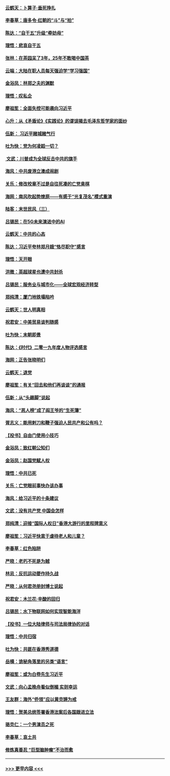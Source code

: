 #### [云鹤天：卜算子‧垂死挣扎](../pages/nsc993/n11739956.md?t=12231637) 
#### [李春草：唐多令‧红朝的“斗”与“拍”](../pages/nsc993/n11739830.md?t=12231637) 
#### [陈达：“自干五”升级“牵妨母”](../pages/nsc993/n11739724.md?t=12231637) 
#### [理悟：悲哀自干五](../pages/nsc993/n11739547.md?t=12231637) 
#### [张林：在茶园呆了3年，25年不敢喝中国茶](../pages/nsc993/n11739240.md?t=12231637) 
#### [云端：大陆在职人员每天强迫学“学习强国”](../pages/nsc993/n11738735.md?t=12231637) 
#### [金浴凤：林郑之夫的渊默](../pages/nsc993/n11737735.md?t=12231637) 
#### [理悟：叹私企](../pages/nsc993/n11737715.md?t=12231637) 
#### [廖祖笙：全面失控可能袭向习近平](../pages/nsc993/n11737704.md?t=12231637) 
#### [心升：从《矛盾论》《实践论》的谬误揭去毛泽东哲学家的面纱](../pages/nsc993/n11736962.md?t=12231637) 
#### [伍新： 习近平赌城赌气行](../pages/nsc993/n11736929.md?t=12231637) 
#### [吐为快：党为何凌蹈一切？](../pages/nsc993/n11736915.md?t=12231637) 
#### [ 文武：川普成为全球反击中共的旗手](../pages/nsc993/n11736882.md?t=12231637) 
#### [海风：中共废港立澳成闹剧](../pages/nsc993/n11735857.md?t=12231637) 
#### [关乐：修改校章不过是自往死凑的亡党臭棋](../pages/nsc993/n11735097.md?t=12231637) 
#### [海网：南风吹起势燎原——有感于“光复茂名”模式重演](../pages/nsc993/n11732308.md?t=12231637) 
#### [陆客：末世民风（三）](../pages/nsc993/n11732211.md?t=12231637) 
#### [吕锡民：在5G未来演进中的AI](../pages/nsc993/n11730010.md?t=12231637) 
#### [云鹤天：中共的心态](../pages/nsc993/n11729906.md?t=12231637) 
#### [陈达：习近平夸林郑月娥“恪尽职守”感言](../pages/nsc993/n11729881.md?t=12231637) 
#### [理悟：天开眼](../pages/nsc993/n11729699.md?t=12231637) 
#### [洪微：英超球星也遭中共封杀](../pages/nsc993/n11727243.md?t=12231637) 
#### [吕锡民：服务业与城市化——全球宏观经济转型](../pages/nsc993/n11725845.md?t=12231637) 
#### [郑纯清：厦门地铁塌陷吟](../pages/nsc993/n11725813.md?t=12231637) 
#### [云鹤天：世人明真相](../pages/nsc993/n11725621.md?t=12231637) 
#### [祝君安：中美贸易谈判随感](../pages/nsc993/n11725609.md?t=12231637) 
#### [吐为快：末朝即景](../pages/nsc993/n11723365.md?t=12231637) 
#### [陈达：《时代》二零一九年度人物评选感言](../pages/nsc993/n11723337.md?t=12231637) 
#### [海网：正告张晓明们](../pages/nsc993/n11723228.md?t=12231637) 
#### [云鹤天：退党](../pages/nsc993/n11723056.md?t=12231637) 
#### [廖祖笙：有关“回去和他们再谈谈”的通报](../pages/nsc993/n11722442.md?t=12231637) 
#### [伍新：从“头踢脚”说起](../pages/nsc993/n11722429.md?t=12231637) 
#### [海风：“恶人榜”成了阎王爷的“生死簿”](../pages/nsc993/n11722272.md?t=12231637) 
#### [胥志义：能用剌刀和鞭子强迫人民共产和公有吗？](../pages/nsc993/n11720569.md?t=12231637) 
#### [【投书】自由门使用小技巧](../pages/nsc993/n11720180.md?t=12231637) 
#### [金浴凤：致红朝公知们](../pages/nsc993/n11720563.md?t=12231637) 
#### [金浴凤：赵国党赋人权](../pages/nsc993/n11720533.md?t=12231637) 
#### [理悟：中共已死](../pages/nsc993/n11720233.md?t=12231637) 
#### [关乐：亡党眼前事快办该办事](../pages/nsc993/n11719160.md?t=12231637) 
#### [海风：给习近平的十条建议](../pages/nsc993/n11717616.md?t=12231637) 
#### [文武：没有共产党 中国会怎样](../pages/nsc993/n11717584.md?t=12231637) 
#### [郑纯清：迎接“国际人权日”香港大游行的里程牌意义](../pages/nsc993/n11717417.md?t=12231637) 
#### [廖祖笙：习近平快意于虐待老人和儿童？](../pages/nsc993/n11715313.md?t=12231637) 
#### [李春草：红色陷阱](../pages/nsc993/n11715029.md?t=12231637) 
#### [严晓：老朽不死是为贼](../pages/nsc993/n11712910.md?t=12231637) 
#### [林忌：反抗运动要作持久战](../pages/nsc993/n11712623.md?t=12231637) 
#### [严晓：从何君尧册封博士说起](../pages/nsc993/n11712465.md?t=12231637) 
#### [祝君安：木兰花·辛酸的回归](../pages/nsc993/n11712381.md?t=12231637) 
#### [吕锡民：水下物联网如何实现智能海洋](../pages/nsc993/n11711158.md?t=12231637) 
#### [【投书】一位大陆律师与司法局律协的对话](../pages/nsc993/n11709675.md?t=12231637) 
#### [理悟：中共归宿](../pages/nsc993/n11710059.md?t=12231637) 
#### [吐为快：共匪在香港秀道德](../pages/nsc993/n11709979.md?t=12231637) 
#### [岳横：诡秘角落里的另类“语言”](../pages/nsc993/n11709792.md?t=12231637) 
#### [廖祖笙：或为白卷先生习近平](../pages/nsc993/n11708330.md?t=12231637) 
#### [文武：向心孟晚舟看似倒楣 实则幸运](../pages/nsc993/n11708236.md?t=12231637) 
#### [王友群：海外“侨领”应以黄克锵为戒](../pages/nsc993/n11706176.md?t=12231637) 
#### [理悟：贺美总统签署香港法案后各国跟进立法](../pages/nsc993/n11706853.md?t=12231637) 
#### [骆克仁：一个男演员之死](../pages/nsc993/n11706677.md?t=12231637) 
#### [李春草：哀土共](../pages/nsc993/n11706255.md?t=12231637) 
#### [修炼真善忍 “巨型脑肿瘤”不治而愈](../pages/nsc993/n11705340.md?t=12231637) 

----
#### [ >>> 更早内容 <<< ](../indexes/nsc993-earlier.md)
